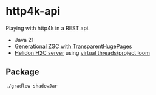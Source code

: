 # http4k-api

Playing with http4k in a REST api.
* Java 21
* [Generational ZGC with TransparentHugePages](https://netflixtechblog.com/bending-pause-times-to-your-will-with-generational-zgc-256629c9386b)
* [Helidon H2C server](https://helidon.io) using [virtual threads/project loom](https://www.http4k.org/guide/reference/servers/)

## Package
```
./gradlew shadowJar
```

